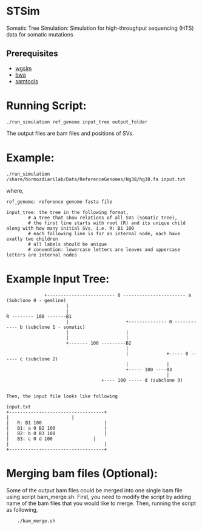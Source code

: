 # STSim
Somatic Tree Simulation:  Simulation for high-throughput sequencing (HTS) data for somatic mutations

## Prerequisites

* [wgsim](https://github.com/lh3/wgsim) 
* [bwa](https://github.com/lh3/bwa) 
* [samtools](https://github.com/samtools/) 

Running Script:
===============
```	
./run_simulation ref_genome input_tree output_folder
```

The output files are bam files and positions of SVs.

Example:
========
```
./run_simulation /share/hormozdiarilab/Data/ReferenceGenomes/Hg38/hg38.fa input.txt
```
where,

	ref_genome: reference genome fasta file

	input_tree: the tree in the following format,
			# a tree that show relations of all SVs (somatic tree), 
			# the first line starts with root (R) and its unique child along with how many initial SVs, i.e. R: B1 100
			# each following line is for an internal node, each have exatly two children
			# all labels should be unique
			# convention: lowercase letters are leaves and uppercase letters are internal nodes


Example Input Tree:
===================

			      +------------------------- 0 ----------------------- a (Subclone 0 - gemline)
	                      |
	                      |
	R -------- 100 -------B1
	                      |                     +-------------- 0 ------------ b (subclone 1 - somatic)
	                      |                     |
	                      |                     |
	                      +------- 100 ---------B2
	                                            |
	                                            |              +----- 0 ------ c (subclone 2)
	                                            |              |  
	                                            +----- 100 ----B3
	                                                           |
	      							   +---- 100 ----- d (subclone 3)


	Then, the input file looks like following

	input.txt
	+-----------------------------------+
	|	     			    |
	|   R: B1 100                       |
	|   B1: a 0 B2 100                  |
	|   B2: b 0 B3 100                  |
	|   B3: c 0 d 100	            |
	|                                   |
	+-----------------------------------+




Merging bam files (Optional):
=============================

Some of the output bam files could be merged into one single bam file using script bam_merge.sh. First, you need to modify the script by adding name of the bam files that you would like to merge. Then, running the script as following,


		./bam_merge.sh 



